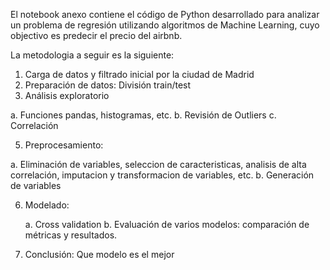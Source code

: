 
El notebook anexo contiene el código de Python desarrollado para analizar un problema de regresión utilizando algoritmos de Machine Learning, cuyo objectivo es predecir el precio del airbnb.

La metodologia a seguir es la siguiente:

1. Carga de datos y filtrado inicial por la ciudad de Madrid
2. Preparación de datos: División train/test
3. Análisis exploratorio
   
  a. Funciones pandas, histogramas, etc.
  b. Revisión de Outliers
  c. Correlación

5. Preprocesamiento:

  a. Eliminación de variables, seleccion de caracteristicas, analisis de alta correlación, imputacion y transformacion de variables, etc.
  b. Generación de variables

6. Modelado:

   a. Cross validation
   b. Evaluación de varios modelos: comparación de métricas y resultados.

7. Conclusión: Que modelo es el mejor
